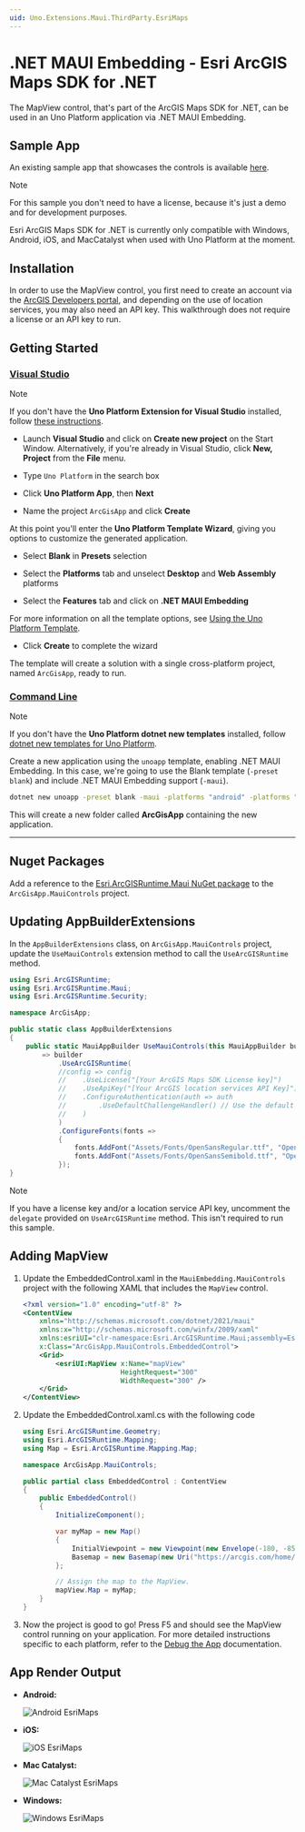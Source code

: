 ```yaml
---
uid: Uno.Extensions.Maui.ThirdParty.EsriMaps
---
```

# .NET MAUI Embedding - Esri ArcGIS Maps SDK for .NET

The MapView control, that's part of the ArcGIS Maps SDK for .NET, can be used in an Uno Platform application via .NET MAUI Embedding. 

## Sample App

An existing sample app that showcases the controls is available [here](https://github.com/unoplatform/Uno.Samples/tree/master/UI/MauiEmbedding/ArcGisApp).

> [!NOTE]
> For this sample you don't need to have a license, because it's just a demo and for development purposes.
>
> Esri ArcGIS Maps SDK for .NET is currently only compatible with Windows, Android, iOS, and MacCatalyst when used with Uno Platform at the moment.

## Installation

In order to use the MapView control, you first need to create an account via the [ArcGIS Developers portal](https://developers.arcgis.com/sign-up/), and depending on the use of location services, you may also need an API key. This walkthrough does not require a license or an API key to run.

## Getting Started

### [Visual Studio](#tab/vs)

> [!NOTE]
> If you don't have the **Uno Platform Extension for Visual Studio** installed, follow [these instructions](xref:Uno.GetStarted.vs2022).

- Launch **Visual Studio** and click on **Create new project** on the Start Window. Alternatively, if you're already in Visual Studio, click **New, Project** from the **File** menu.

- Type `Uno Platform` in the search box

- Click **Uno Platform App**, then **Next**

- Name the project `ArcGisApp` and click **Create**

At this point you'll enter the **Uno Platform Template Wizard**, giving you options to customize the generated application.

- Select **Blank** in **Presets** selection

- Select the **Platforms** tab and unselect **Desktop** and **Web Assembly** platforms

- Select the **Features** tab and click on **.NET MAUI Embedding**

For more information on all the template options, see [Using the Uno Platform Template](xref:Uno.GettingStarted.UsingWizard).

- Click **Create** to complete the wizard

The template will create a solution with a single cross-platform project, named `ArcGisApp`, ready to run.

### [Command Line](#tab/cli)

> [!NOTE]
> If you don't have the **Uno Platform dotnet new templates** installed, follow [dotnet new templates for Uno Platform](xref:Uno.GetStarted.dotnet-new).

Create a new application using the `unoapp` template, enabling .NET MAUI Embedding. In this case, we're going to use the Blank template (`-preset blank`) and include .NET MAUI Embedding support (`-maui`).

```bash
dotnet new unoapp -preset blank -maui -platforms "android" -platforms "ios" -platforms "maccatalyst" -platforms "windows" -o ArcGisApp
```

This will create a new folder called **ArcGisApp** containing the new application.

---

## Nuget Packages

Add a reference to the [Esri.ArcGISRuntime.Maui NuGet package](https://www.nuget.org/packages/Esri.ArcGISRuntime.Maui) to the `ArcGisApp.MauiControls` project.

## Updating AppBuilderExtensions

In the `AppBuilderExtensions` class, on `ArcGisApp.MauiControls` project, update the `UseMauiControls` extension method to call the `UseArcGISRuntime` method.

```cs
using Esri.ArcGISRuntime;
using Esri.ArcGISRuntime.Maui;
using Esri.ArcGISRuntime.Security;

namespace ArcGisApp;

public static class AppBuilderExtensions
{
    public static MauiAppBuilder UseMauiControls(this MauiAppBuilder builder) 
        => builder
            .UseArcGISRuntime(
            //config => config
            //    .UseLicense("[Your ArcGIS Maps SDK License key]")
            //    .UseApiKey("[Your ArcGIS location services API Key]")
            //    .ConfigureAuthentication(auth => auth
            //        .UseDefaultChallengeHandler() // Use the default authentication dialog
            //    )
            )
            .ConfigureFonts(fonts =>
            {
                fonts.AddFont("Assets/Fonts/OpenSansRegular.ttf", "OpenSansRegular");
                fonts.AddFont("Assets/Fonts/OpenSansSemibold.ttf", "OpenSansSemibold");
            });
}
```

> [!NOTE]
> If you have a license key and/or a location service API key, uncomment the `delegate` provided on `UseArcGISRuntime` method. This isn't required to run this sample.

## Adding MapView

1. Update the EmbeddedControl.xaml in the `MauiEmbedding.MauiControls` project with the following XAML that includes the `MapView` control.

    ```xml
    <?xml version="1.0" encoding="utf-8" ?>
    <ContentView 
        xmlns="http://schemas.microsoft.com/dotnet/2021/maui"
        xmlns:x="http://schemas.microsoft.com/winfx/2009/xaml"
        xmlns:esriUI="clr-namespace:Esri.ArcGISRuntime.Maui;assembly=Esri.ArcGISRuntime.Maui"
        x:Class="ArcGisApp.MauiControls.EmbeddedControl">
        <Grid>
            <esriUI:MapView x:Name="mapView"
                            HeightRequest="300"
                            WidthRequest="300" />
        </Grid>
    </ContentView>
    ```

1. Update the EmbeddedControl.xaml.cs with the following code

    ```cs
    using Esri.ArcGISRuntime.Geometry;
    using Esri.ArcGISRuntime.Mapping;
    using Map = Esri.ArcGISRuntime.Mapping.Map;

    namespace ArcGisApp.MauiControls;

    public partial class EmbeddedControl : ContentView
    {
        public EmbeddedControl()
        {
            InitializeComponent();

            var myMap = new Map()
            {
                InitialViewpoint = new Viewpoint(new Envelope(-180, -85, 180, 85, SpatialReferences.Wgs84)),
                Basemap = new Basemap(new Uri("https://arcgis.com/home/item.html?id=86265e5a4bbb4187a59719cf134e0018"))
            };

            // Assign the map to the MapView.
            mapView.Map = myMap;
        }
    }
    ```

1. Now the project is good to go! Press F5 and should see the MapView control running on your application.
   For more detailed instructions specific to each platform, refer to the [Debug the App](xref:Uno.GettingStarted.CreateAnApp.VS2022#debug-the-app) documentation.

## App Render Output

- **Android:**

    ![Android EsriMaps](Assets/Screenshots/Android/EsriMaps.png)

- **iOS:**

    ![iOS EsriMaps](Assets/Screenshots/iOS/EsriMaps.png)

- **Mac Catalyst:**

    ![Mac Catalyst EsriMaps](Assets/Screenshots/MacCatalyst/EsriMaps.png)

- **Windows:**

    ![Windows EsriMaps](Assets/Screenshots/Windows/EsriMaps.png)
